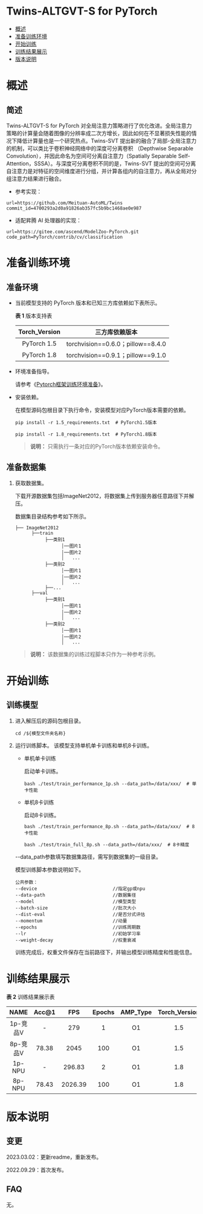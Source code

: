 # Twins-ALTGVT-S for PyTorch

-   [概述](概述.md)
-   [准备训练环境](准备训练环境.md)
-   [开始训练](开始训练.md)
-   [训练结果展示](训练结果展示.md)
-   [版本说明](版本说明.md)


# 概述

## 简述
Twins-ALTGVT-S for PyTorch 对全局注意力策略进行了优化改进。全局注意力策略的计算量会随着图像的分辨率成二次方增长，因此如何在不显著损失性能的情况下降低计算量也是一个研究热点。Twins-SVT 提出新的融合了局部-全局注意力的机制，可以类比于卷积神经网络中的深度可分离卷积 （Depthwise Separable Convolution），并因此命名为空间可分离自注意力（Spatially Separable Self-Attention，SSSA）。与深度可分离卷积不同的是，Twins-SVT 提出的空间可分离自注意力是对特征的空间维度进行分组，并计算各组内的自注意力，再从全局对分组注意力结果进行融合。

- 参考实现：

```
url=https://github.com/Meituan-AutoML/Twins
commit_id=4700293a2d0a91826ab357fc5b9bc1468ae0e987
```

- 适配昇腾 AI 处理器的实现：
```
url=https://gitee.com/ascend/ModelZoo-PyTorch.git
code_path=PyTorch/contrib/cv/classification
```

# 准备训练环境

## 准备环境

- 当前模型支持的 PyTorch 版本和已知三方库依赖如下表所示。

  **表 1**  版本支持表

  | Torch_Version      | 三方库依赖版本                                 |
  | :--------: | :----------------------------------------------------------: |
  | PyTorch 1.5 | torchvision==0.6.0；pillow==8.4.0 |
  | PyTorch 1.8 | torchvision==0.9.1；pillow==9.1.0 |
  
- 环境准备指导。

  请参考《[Pytorch框架训练环境准备](https://www.hiascend.com/document/detail/zh/ModelZoo/pytorchframework/ptes)》。
  
- 安装依赖。

  在模型源码包根目录下执行命令，安装模型对应PyTorch版本需要的依赖。
  ```
  pip install -r 1.5_requirements.txt  # PyTorch1.5版本
  
  pip install -r 1.8_requirements.txt  # PyTorch1.8版本
  ```
  > **说明：** 
  >只需执行一条对应的PyTorch版本依赖安装命令。


## 准备数据集

1. 获取数据集。

   下载开源数据集包括ImageNet2012，将数据集上传到服务器任意路径下并解压。

   数据集目录结构参考如下所示。

   ```
   ├── ImageNet2012
         ├──train
              ├──类别1
                    │──图片1
                    │──图片2
                    │   ...
              ├──类别2
                    │──图片1
                    │──图片2
                    │   ...
              ├──...
         ├──val
              ├──类别1
                    │──图片1
                    │──图片2
                    │   ...
              ├──类别2
                    │──图片1
                    │──图片2
                    │   ...
   ```
   > **说明：** 
   >该数据集的训练过程脚本只作为一种参考示例。


# 开始训练

## 训练模型

1. 进入解压后的源码包根目录。

   ```
   cd /${模型文件夹名称}
   ```

2. 运行训练脚本。
    该模型支持单机单卡训练和单机8卡训练。

   - 单机单卡训练

     启动单卡训练。

     ```
     bash ./test/train_performance_1p.sh --data_path=/data/xxx/  # 单卡性能
     ```

   - 单机8卡训练

     启动8卡训练。

     ```
     bash ./test/train_performance_8p.sh --data_path=/data/xxx/  # 8卡性能

     bash ./test/train_full_8p.sh --data_path=/data/xxx/  # 8卡精度
     ```

   --data_path参数填写数据集路径，需写到数据集的一级目录。

   模型训练脚本参数说明如下。

   ```
   公共参数：
   --device                            //指定gp或npu
   --data-path                         //数据集径
   --model                             //模型类型
   --batch-size                        //批次大小
   --dist-eval                         //是否分式评估
   --momentum                          //动量
   --epochs                            //训练周期数
   --lr                                //初始学习率
   --weight-decay                      //权重衰减
   ```
   
   训练完成后，权重文件保存在当前路径下，并输出模型训练精度和性能信息。


# 训练结果展示

**表 2**  训练结果展示表

| NAME | Acc@1 |  FPS   | Epochs | AMP_Type |  Torch_Version  |
| :------: | :------: | :------: | :------: | :------: | :------: |
| 1p-竞品V | -     | 279 | 1 | O1 | 1.5    |
| 8p-竞品V | 78.38  | 2045  | 100 | O1 | 1.5 |
| 1p-NPU  | -     | 296.83 | 2 | O1 | 1.8 |
| 8p-NPU  | 78.43 | 2026.39 | 100 | O1 | 1.8 |


# 版本说明

## 变更

2023.03.02：更新readme，重新发布。

2022.09.29：首次发布。

## FAQ

无。